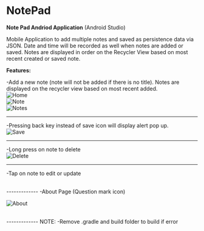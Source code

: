 # NotePad
 
**Note Pad Andriod Application** (Android Studio) 

Mobile Application to add multiple notes and saved as persistence data via JSON. Date and time will be recorded as well when notes are added or saved. Notes are displayed in order on the Recycler View based on most recent created or saved note. 

**Features:**

-Add a new note (note will not be added if there is no title). Notes are displayed on the recycler view based on most recent added. <br />
![Home](ReadMeImages/Home.jpg)
<br />
![Note](ReadMeImages/Note.jpg)
<br />
![Notes](ReadMeImages/Notes.jpg)

-------------
-Pressing back key instead of save icon will display alert pop up. <br />
![Save](ReadMeImages/BackSave.jpg)
<br />

-------------
-Long press on note to delete <br />
![Delete](ReadMeImages/Delete.jpg)
<br />

-------------
-Tap on note to edit or update

<br />
-------------
-About Page (Question mark icon)  <br />

![About](ReadMeImages/About.jpg)

<br />
-------------
NOTE: -Remove .gradle and build folder to build if error
